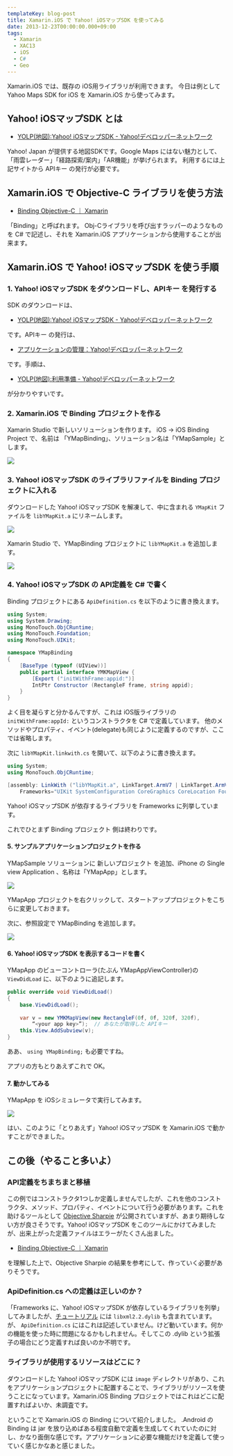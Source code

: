 ```yaml
---
templateKey: blog-post
title: Xamarin.iOS で Yahoo! iOSマップSDK を使ってみる
date: 2013-12-23T00:00:00.000+09:00
tags:
  - Xamarin
  - XAC13
  - iOS
  - C#
  - Geo
---
```

Xamarin.iOS では、既存の iOS用ライブラリが利用できます。
今日は例として Yahoo Maps SDK for iOS を Xamarin.iOS から使ってみます。
<!--more-->
## Yahoo! iOSマップSDK とは

* [YOLP(地図):Yahoo! iOSマップSDK - Yahoo!デベロッパーネットワーク](http://developer.yahoo.co.jp/webapi/map/openlocalplatform/v1/iphonesdk/)

Yahoo! Japan が提供する地図SDKです。Google Maps にはない魅力として、「雨雲レーダー」「経路探索/案内」「AR機能」が挙げられます。
利用するには上記サイトから APIキー の発行が必要です。

## Xamarin.iOS で Objective-C ライブラリを使う方法

* [Binding Objective-C ｜ Xamarin](http://docs.xamarin.com/guides/ios/advanced_topics/binding_objective-c/)

「Binding」と呼ばれます。
Obj-Cライブラリを呼び出すラッパーのようなものを C# で記述し、それを Xamarin.iOS アプリケーションから使用することが出来ます。

## Xamarin.iOS で Yahoo! iOSマップSDK を使う手順

### 1. Yahoo! iOSマップSDK をダウンロードし、APIキー を発行する

SDK のダウンロードは、

* [YOLP(地図):Yahoo! iOSマップSDK - Yahoo!デベロッパーネットワーク](http://developer.yahoo.co.jp/webapi/map/openlocalplatform/v1/iphonesdk/)

です。APIキー の発行は、

* [アプリケーションの管理：Yahoo!デベロッパーネットワーク](https://e.developer.yahoo.co.jp/dashboard/)

です。手順は、

* [YOLP(地図):利用準備 - Yahoo!デベロッパーネットワーク](http://developer.yahoo.co.jp/webapi/map/openlocalplatform/v1/iphonesdk/tutorial1.html)

が分かりやすいです。

### 2. Xamarin.iOS で Binding プロジェクトを作る

Xamarin Studio で新しいソリューションを作ります。
iOS → iOS Binding Project で、名前は 「YMapBinding」、ソリューション名は「YMapSample」とします。

![](/img/posts/using_ymapsdk_on_xamarin_ios_01.png)

### 3. Yahoo! iOSマップSDK のライブラリファイルを Binding プロジェクトに入れる

ダウンロードした Yahoo! iOSマップSDK を解凍して、中に含まれる ``YMapKit`` ファイルを ``libYMapKit.a`` にリネームします。

![](/img/posts/using_ymapsdk_on_xamarin_ios_02.png)

Xamarin Studio で、YMapBinding プロジェクトに ``libYMapKit.a`` を追加します。

![](/img/posts/using_ymapsdk_on_xamarin_ios_03.png)

### 4. Yahoo! iOSマップSDK の API定義を C# で書く

Binding プロジェクトにある ``ApiDefinition.cs`` を以下のように書き換えます。

```csharp ApiDefinition.cs
using System;
using System.Drawing;
using MonoTouch.ObjCRuntime;
using MonoTouch.Foundation;
using MonoTouch.UIKit;

namespace YMapBinding
{
    [BaseType (typeof (UIView))]
    public partial interface YMKMapView {
        [Export ("initWithFrame:appid:")]
        IntPtr Constructor (RectangleF frame, string appid);
    }
}
```

よく目を凝らすと分かるんですが、これは iOS版ライブラリの ``initWithFrame:appId:`` というコンストラクタを C# で定義しています。
他のメソッドやプロパティ、イベント(delegate)も同じように定義するのですが、ここでは省略します。

次に ``libYMapKit.linkwith.cs`` を開いて、以下のように書き換えます。

```csharp libYMapKit.linkwith.cs
using System;
using MonoTouch.ObjCRuntime;

[assembly: LinkWith ("libYMapKit.a", LinkTarget.ArmV7 | LinkTarget.ArmV7s | LinkTarget.Simulator ,ForceLoad = true, 
    Frameworks="UIKit SystemConfiguration CoreGraphics CoreLocation Foundation OpenGLES QuartzCore")]
```

Yahoo! iOSマップSDK が依存するライブラリを Frameworks に列挙しています。

これでひとまず Binding プロジェクト 側は終わりです。

#### 5. サンプルアプリケーションプロジェクトを作る

YMapSample ソリューションに 新しいプロジェクト を追加、iPhone の Single view Application 、名称は「YMapApp」とします。

![](/img/posts/using_ymapsdk_on_xamarin_ios_04.png)

YMapApp プロジェクトを右クリックして、スタートアッププロジェクトをこちらに変更しておきます。

次に、参照設定で YMapBinding を追加します。

![](/img/posts/using_ymapsdk_on_xamarin_ios_05.png)

#### 6. Yahoo! iOSマップSDK を表示するコードを書く

YMapApp のビューコントローラ(たぶん YMapAppViewController)の``ViewDidLoad`` に、以下のように追記します。

```csharp YMapAppViewController.cs
public override void ViewDidLoad()
{
    base.ViewDidLoad();
    
    var v = new YMKMapView(new RectangleF(0f, 0f, 320f, 320f), 
        “<your app key>”);  // あなたが取得した APIキー
    this.View.AddSubview(v);
}
```

ああ、 ``using YMapBinding;`` も必要ですね。

アプリの方もとりあえずこれで OK。

#### 7. 動かしてみる

YMapApp を iOSシミュレータで実行してみます。

![](/img/posts/using_ymapsdk_on_xamarin_ios_06.gif)

はい、このように「とりあえず」Yahoo! iOSマップSDK を Xamarin.iOS で動かすことができました。

## この後（やること多いよ）

### API定義をちまちまと移植

この例ではコンストラクタ1つしか定義しませんでしたが、これを他のコンストラクタ、メソッド、プロパティ、イベントについて行う必要があります。これを助けるツールとして [Objective Sharpie](http://docs.xamarin.com/guides/ios/advanced_topics/binding_objective-c/objective_sharpie/) が公開されていますが、あまり期待しない方が良さそうです。Yahoo! iOSマップSDK をこのツールにかけてみましたが、出来上がった定義ファイルはエラーがたくさん出ました。

* [Binding Objective-C ｜ Xamarin](http://docs.xamarin.com/guides/ios/advanced_topics/binding_objective-c/)

を理解した上で、Objective Sharpie の結果を参考にして、作っていく必要がありそうです。

### ApiDefinition.cs への定義は正しいのか？

「Frameworks に、Yahoo! iOSマップSDK が依存しているライブラリを列挙」してみましたが、[チュートリアル](http://developer.yahoo.co.jp/webapi/map/openlocalplatform/v1/iphonesdk/tutorial1.html) には ``libxml2.2.dylib`` も含まれています。が、 ``ApiDefinition.cs`` にはこれは記述していません。けど動いています。何かの機能を使った時に問題になるかもしれません。そしてこの .dylib という拡張子の場合にどう定義すれば良いのか不明です。

### ライブラリが使用するリソースはどこに？

ダウンロードした Yahoo! iOSマップSDK には ``image`` ディレクトリがあり、これをアプリケーションプロジェクトに配置することで、ライブラリがリソースを使うことになっています。Xamarin.iOS Binding プロジェクトではこれはどこに配置すればよいか、未調査です。

ということで Xamarin.iOS の Binding について紹介しました。
.Android の Binding は jar を放り込めばある程度自動で定義を生成してくれていたのに対し、かなり面倒な感じです。アプリケーションに必要な機能だけを定義して使っていく感じかなあと感じました。